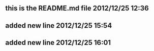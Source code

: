 this is  the README.md file
2012/12/25 12:36
---------------------------
added new line
2012/12/25 15:54
---------------------------
added new line
2012/12/25 16:01
---------------------------

